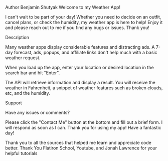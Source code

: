 Author
Benjamin Shutyak
Welcome to my Weather App!

I can't wait to be part of your day! Whether you need to decide on an outfit, cancel plans, or check the humidity, my weather app is here to help! Enjoy it and please reach out to me if you find any bugs or issues. Thank you!

Description

Many weather apps display considerable features and distracting ads. A 7-day forecast, ads, popups, and affiliate links don't help much with a basic weather request.

When you load up the app, enter your location or desired location in the search bar and hit "Enter".

The API will retrieve information and display a result. You will receive the weather in Fahrenheit, a snippet of weather features such as broken clouds, etc, and the humidity.

Support

Have any issues or comments?

Please click the "Contact Me" button at the bottom and fill out a brief form. I will respond as soon as I can. Thank you for using my app! Have a fantastic day!




Thank you to all the sources that helped me learn and appreciate code better. 
Thank You Flatiron School, Youtube, and Jonah Lawrence for your helpful tutorials
